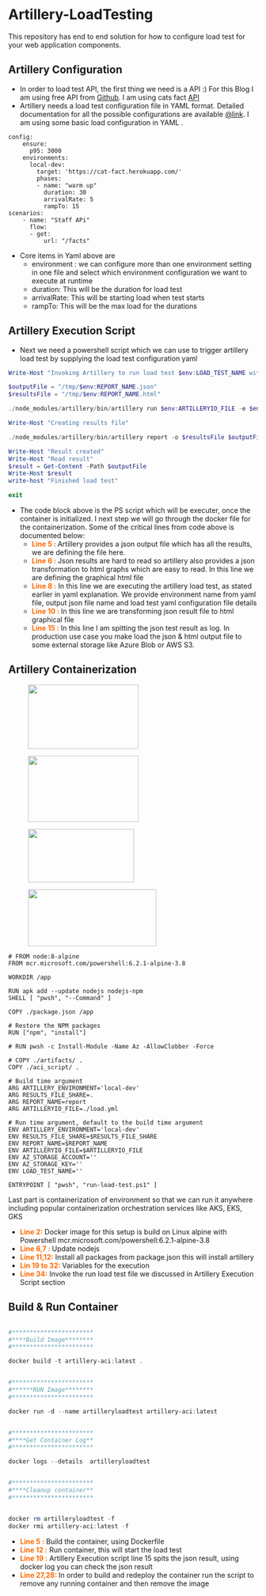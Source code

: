 # Artillery-LoadTesting
This repository has end to end solution for how to configure load test for your web application components.
<!-- wp:heading -->
<h2>Artillery Configuration</h2>
<!-- /wp:heading -->

<!-- wp:list -->
<ul><li>In order to load test API, the first thing we need is a API :) For this Blog I am using free API from <a href="https://github.com/public-apis/">Github</a>.  I am using cats fact <a href="https://cat-fact.herokuapp.com/facts">API </a></li><li>Artillery needs a load test configuration file in YAML format. Detailed documentation for all the possible configurations are available <a href="https://artillery.io/docs/guides/guides/test-script-reference.html#Load-Phases">@link</a>. I am using some basic load configuration in YAML .</li></ul>
<!-- /wp:list -->

```
config:
    ensure:
      p95: 3000
    environments:
      local-dev:
        target: 'https://cat-fact.herokuapp.com/'
        phases:
        - name: "warm up"
          duration: 30
          arrivalRate: 5
          rampTo: 15     
scenarios:
    - name: "Staff APi"
      flow:
      - get:
          url: "/facts"
```          
<!-- wp:list -->
<ul><li>Core items in Yaml above are <ul><li>environment : we can configure more than one environment setting in one file and select which environment configuration we want to execute at runtime </li><li>duration: This will be the duration for load test</li><li>arrivalRate: This will be starting load when test starts</li><li>rampTo: This will be the max load for the durations</li></ul></li></ul>
<!-- /wp:list -->

<!-- wp:heading -->
<h2>Artillery Execution Script</h2>
<!-- /wp:heading -->

<!-- wp:list -->
<ul><li>Next we need a powershell script which we can use to trigger artillery load test by supplying the load test configuration yaml</li></ul>
<!-- /wp:list -->

<!-- wp:shortcode -->

```powershell
Write-Host "Invoking Artillery to run load test $env:LOAD_TEST_NAME with file $env:ARTILLERYIO_FILE"

$outputFile = "/tmp/$env:REPORT_NAME.json"
$resultsFile = "/tmp/$env:REPORT_NAME.html"

./node_modules/artillery/bin/artillery run $env:ARTILLERYIO_FILE -e $env:ARTILLERY_ENVIRONMENT -o $outputFile

Write-Host "Creating results file"

./node_modules/artillery/bin/artillery report -o $resultsFile $outputFile

Write-Host "Result created"
Write-Host "Read result"
$result = Get-Content -Path $outputFile  
Write-Host $result 
write-host "Finished load test"

exit

```

<!-- /wp:shortcode -->

<!-- wp:list -->
<ul><li>The code block above is the PS script which will be executer, once the container is initialized. I next step we will go through the docker file for the containerization. Some of the critical lines from code above is documented below:<ul><li><span style="color:#ff6900;" class="has-inline-color"><strong>Line 5 : </strong></span>Artillery provides a json output file which has all the results,  we are defining the file here.</li><li><span style="color:#ff6900;" class="has-inline-color"><strong>Line 6 : </strong></span>Json results are hard to read so artillery also provides a json transformation to html graphs which are easy to read. In this line we are defining the graphical html file</li><li><span style="color:#ff6900;" class="has-inline-color"><strong>Line 8 :</strong></span> In this line we are executing the artillery load test, as stated earlier in yaml explanation. We provide environment name from yaml file, output json file name and load test yaml configuration file details</li><li><strong><span style="color:#ff6900;" class="has-inline-color">Line 10 : </span></strong>In this line we are transforming json result file to html graphical file</li><li><strong><span style="color:#ff6900;" class="has-inline-color">Line 15 :</span></strong> In this line I am spitting the json test result as log. In production use case you make load the json &amp; html output file to some external storage like Azure Blob or AWS S3.</li></ul></li></ul>
<!-- /wp:list -->
<!-- wp:heading -->
<h2>Artillery Containerization</h2>
<!-- /wp:heading -->

<!-- wp:image {"align":"left","id":4731,"width":223,"height":130,"sizeSlug":"large","linkDestination":"media"} -->
<div class="wp-block-image"><figure class="alignleft size-large is-resized"><a href="https://khanasif1.files.wordpress.com/2020/10/aks.png"><img src="https://khanasif1.files.wordpress.com/2020/10/aks.png?w=400" alt="" class="wp-image-4731" width="223" height="130"/></a></figure></div>
<!-- /wp:image -->

<!-- wp:image {"align":"left","id":4732,"width":223,"height":134,"sizeSlug":"large","linkDestination":"media"} -->
<div class="wp-block-image"><figure class="alignleft size-large is-resized"><a href="https://khanasif1.files.wordpress.com/2020/10/eks-2.png"><img src="https://khanasif1.files.wordpress.com/2020/10/eks-2.png?w=251" alt="" class="wp-image-4732" width="223" height="134"/></a></figure></div>
<!-- /wp:image -->

<!-- wp:image {"align":"left","id":4737,"width":214,"height":108,"sizeSlug":"large","linkDestination":"media"} -->
<div class="wp-block-image"><figure class="alignleft size-large is-resized"><a href="https://khanasif1.files.wordpress.com/2020/10/swarm.png"><img src="https://khanasif1.files.wordpress.com/2020/10/swarm.png?w=316" alt="" class="wp-image-4737" width="214" height="108"/></a></figure></div>
<!-- /wp:image -->

<!-- wp:image {"align":"left","id":4733,"width":259,"height":115,"sizeSlug":"large","linkDestination":"media"} -->
<div class="wp-block-image"><figure class="alignleft size-large is-resized"><a href="https://khanasif1.files.wordpress.com/2020/10/gke.png"><img src="https://khanasif1.files.wordpress.com/2020/10/gke.png?w=339" alt="" class="wp-image-4733" width="259" height="115"/></a></figure></div>
<!-- /wp:image -->

<!-- wp:shortcode -->

```
# FROM node:8-alpine
FROM mcr.microsoft.com/powershell:6.2.1-alpine-3.8

WORKDIR /app

RUN apk add --update nodejs nodejs-npm
SHELL [ "pwsh", "--Command" ]

COPY ./package.json /app

# Restore the NPM packages
RUN ["npm", "install"]

# RUN pwsh -c Install-Module -Name Az -AllowClobber -Force

# COPY ./artifacts/ .
COPY ./aci_script/ .

# Build time argument
ARG ARTILLERY_ENVIRONMENT='local-dev'
ARG RESULTS_FILE_SHARE=.
ARG REPORT_NAME=report
ARG ARTILLERYIO_FILE=./load.yml 

# Run time argument, default to the build time argument
ENV ARTILLERY_ENVIRONMENT='local-dev'
ENV RESULTS_FILE_SHARE=$RESULTS_FILE_SHARE
ENV REPORT_NAME=$REPORT_NAME
ENV ARTILLERYIO_FILE=$ARTILLERYIO_FILE
ENV AZ_STORAGE_ACCOUNT=''
ENV AZ_STORAGE_KEY=''
ENV LOAD_TEST_NAME=''

ENTRYPOINT [ "pwsh", "run-load-test.ps1" ]

```

<!-- /wp:shortcode -->

<!-- wp:paragraph -->
<p>Last part is containerization of environment so that we can run it anywhere including popular containerization orchestration services like AKS, EKS, GKS</p>
<!-- /wp:paragraph -->

<!-- wp:list -->
<ul><li><strong><span style="color:#ff6900;" class="has-inline-color">Line 2:</span></strong> Docker image for this setup is build on Linux alpine with Powershell mcr.microsoft.com/powershell:6.2.1-alpine-3.8</li><li><strong><span style="color:#ff6900;" class="has-inline-color">Line 6,7 : </span></strong>Update nodejs</li><li><strong><span style="color:#ff6900;" class="has-inline-color">Line 11,12:</span></strong> Install all packages from package.json this will install artillery</li><li><strong><span style="color:#ff6900;" class="has-inline-color">Lin 19 to 32: </span></strong>Variables for the execution</li><li><strong><span style="color:#ff6900;" class="has-inline-color">Line 34:</span></strong> Invoke the run load test file we discussed in Artillery Execution Script section</li></ul>
<!-- /wp:list -->

<!-- wp:heading -->
<h2>Build &amp; Run Container </h2>
<!-- /wp:heading -->

<!-- wp:shortcode -->

```powershell

#***********************
#****Build Image********
#***********************

docker build -t artillery-aci:latest .


#***********************
#******RUN Image********
#***********************

docker run -d --name artilleryloadtest artillery-aci:latest


#***********************
#****Get Container Log**
#***********************

docker logs --details  artilleryloadtest


#***********************
#****Cleanup container**
#***********************


docker rm artilleryloadtest -f
docker rmi artillery-aci:latest -f

```

<!-- /wp:shortcode -->

<!-- wp:list -->
<ul><li><strong><span style="color:#ff6900;" class="has-inline-color">Line 5 :</span></strong> Build the container, using Dockerfile</li><li><strong><span style="color:#ff6900;" class="has-inline-color">Line 12 :</span></strong> Run container, this will start the load test</li><li><strong><span style="color:#ff6900;" class="has-inline-color">Line 19 :</span></strong> Artillery Execution script line 15 spits the json result, using docker log you can check the json result</li><li><strong><span style="color:#ff6900;" class="has-inline-color">Line 27,28: </span></strong>In order to build and redeploy the container run the script to remove any running container and then remove the image</li></ul>
<!-- /wp:list -->